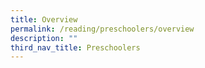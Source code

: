 ```yaml
---
title: Overview
permalink: /reading/preschoolers/overview
description: ""
third_nav_title: Preschoolers
---
```

